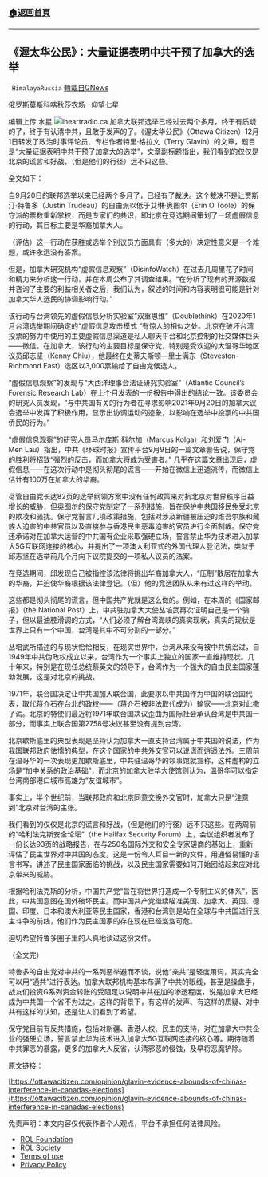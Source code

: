 ###  [:house:返回首頁](https://github.com/ourhimalayas/txt)
---


## 《渥太华公民》：大量证据表明中共干预了加拿大的选举
` HimalayaRussia` [轉載自GNews](https://gnews.org/zh-hans/1714482/)

俄罗斯莫斯科喀秋莎农场   仰望七星

编辑上传  水星
![](https://assets.gnews.org/wp-content/uploads/2021/12/C.jpg)iheartradio.ca
加拿大联邦选举已经过去两个多月，终于有质疑的了，终于有认清中共，且敢于发声的了。《渥太华公民》（Ottawa Citizen）12月1日转发了政治时事评论员、专栏作者特里·格拉文（Terry Glavin）的文章，题目是“大量证据表明中共干预了加拿大的选举”，文章副标题指出，我们看到的仅仅是北京的谎言和好战，（但是他们的行径）远不只这些。

全文如下：

自9月20日的联邦选举以来已经两个多月了，已经有了裁决。这个裁决不是让贾斯汀·特鲁多（Justin Trudeau）的自由派以低于艾琳·奥图尔（Erin O’Toole）的保守派的票数重新掌权，而是专家们的共识，即北京在竞选期间策划了一场虚假信息的行动，其目标主要是华裔加拿大人。

（评估）这一行动在获胜或选举个别议员方面具有（多大的）决定性意义是一个难题，或许永远没有答案。

但是，加拿大研究机构“虚假信息观察”（DisinfoWatch）在过去几周里花了时间和精力来分析这一行动，并在本周公布了其调查结果。“在分析了现有的开源数据并咨询了主要的利益相关者之后，我们认为，叙述的时间和内容表明很可能是针对加拿大华人选民的协调影响行动。”

该行动与台湾领先的虚假信息分析实验室“双重思维”（Doublethink）在2020年1月台湾选举期间确定的“虚假信息攻击模式 ”有惊人的相似之处。北京在破坏台湾投票的努力中使用的主要虚假信息渠道是私人聊天平台和北京控制的社交媒体巨头——微信。在加拿大，该行动的主要目标是保守党，特别是受欢迎的大温哥华地区议员邱志坚（Kenny Chiu），他最终在史蒂夫斯顿—里士满东（Steveston-Richmond East）选区以3,000票输给了自由党候选人。

“虚假信息观察”的发现与“大西洋理事会法证研究实验室”（Atlantic Council’s Forensic Research Lab）在上个月发表的一份报告中得出的结论一致。该委员会的研究人员发现，“与中共国有关的行为者在寻求影响2021年9月20日的加拿大议会选举中发挥了积极作用，显示出协调运动的迹象，以影响在选举中投票的中共国侨民的行为。”

“虚假信息观察”的研究人员马尔库斯·科尔加（Marcus Kolga）和刘爱门（Ai-Men Lau）指出，中共《环球时报》宣传平台9月9日的一篇文章警告说，保守党的胜利将招致“强烈的反击，而加拿大将成为受害者。” 几乎在这篇文章出现后，虚假信息——在这次行动中是彻头彻尾的谎言——开始在微信上迅速流传，而微信上估计有100万在加拿大的华裔。

尽管自由党长达82页的选举纲领方案中没有任何政策来对抗北京对世界秩序日益增长的威胁，但奥图尔的保守党制定了一系列措施，旨在保护中共国移民免受北京的欺凌和骚扰。保守党誓言几项政策措施，包括对涉及新疆被压迫的维吾尔族和藏族人迫害的中共官员以及直接参与香港民主恶毒迫害的官员进行全面制裁。保守党还承诺对在加拿大运营的中共国有企业采取强硬立场，誓言禁止华为技术进入加拿大5G互联网连接的核心，并提出了一项澳大利亚式的外国代理人登记法，类似于邱志坚在选举前几个月向下议院提交的一项私人议员的法案。

在竞选期间，邱发现自己被指控该法律将挑出华裔加拿大人，“压制”散居在加拿大的华裔，并迫使华裔根据该法律登记。（但）他的竞选团队从未有过这样的举动。

这些都是彻头彻尾的谎言，但中国共产党就是这么做的。例如，在本周的《国家邮报》（the National Post）上，中共驻加拿大大使丛培武再次证明自己是一个骗子，但以最油腔滑调的方式，“人们必须了解台湾海峡的真实现状，真实的现状是世界上只有一个中国，台湾是其中不可分割的一部分。”

丛培武所描述的与现状恰恰相反，在现实世界中，台湾从来没有被中共统治过，自1949年中共伪政权成立以来，台湾作为一个事实上独立的国家一直维持现状。几十年来，特别是在现任总统蔡英文的领导下，台湾作为一个强大的自由民主国家蓬勃发展，这是对北京的挑战。

1971年，联合国决定让中共国加入联合国，此要求以中共国作为中国的联合国代表，取代蒋介石在台北的政权——（蒋介石被非法取代成为）输家——北京对此撒了谎。北京的特使们最近将1971年联合国决议歪曲为国际社会承认台湾是中共国一部分，而事实上联合国第2758号决议甚至没有提到台湾。

北京歇斯底里的典型表现是坚持认为加拿大一直支持台湾属于中共国的说法，作为我国联邦政府怯懦的典型，在这个国家的中共外交官可以说谎而逍遥法外。三周前在温哥华的一次表现更加歇斯底里，中共驻温哥华的领事馆就宣称，这种虚构的立场是“加中关系的政治基础”，而北京的加拿大驻华大使馆则认为，温哥华可以指定台湾南部港口城市高雄为“友谊城市”。

事实上，半个世纪前，当联邦政府和北京同意交换外交官时，加拿大只是“注意到”北京对台湾的主张。

我们看到的仅仅是北京的谎言和好战，（但是他们的行径）远不只这些。在两周前的“哈利法克斯安全论坛”（the Halifax Security Forum）上，会议组织者发布了一份长达93页的战略报告，在与250名国际外交和安全专家磋商的基础上，重新评估了民主世界对中共国的态度。这是一份令人耳目一新的文件，用通俗易懂的语言书写，讲述了民主国家面临的挑战，以及民主国家需要如何开始团结起来应对北京带来的威胁。

根据哈利法克斯的分析，中国共产党“旨在将世界打造成一个专制主义的体系”，因此，中共国意图在国外破坏民主。而中国共产党继续瞄准美国、加拿大、英国、德国、印度、日本和澳大利亚等民主国家，香港和台湾则是站在全球与中共国进行民主斗争的前线，他们作为民主国家的存在现在已经岌岌可危。

迫切希望特鲁多圈子里的人真地读过这份文件。

（全文完）

特鲁多的自由党对中共的一系列恶举避而不谈，说他“亲共”是轻度用词，其实完全可以用“通共”进行表达。加拿大联邦机构基本布满了中共的眼线，甚至是操盘手，战友们投资G系列资金转账的受阻足以说明中共在加的渗透程度，说是加拿大已经成为中共国一个省不为过之。这样的背景下，有这样的发声、有这样的质疑、对中共有这样的认知，还是让人们看到了希望。

保守党目前有反共措施，包括对新疆、香港人权、民主的支持，对在加拿大中共企业的强硬立场，誓言禁止华为技术进入加拿大5G互联网连接的核心等。期待随着中共罪恶的暴露，更多的加拿大人反省，认清邪恶的侵蚀，及早将恶魔铲除。

原文链接：

[https://ottawacitizen.com/opinion/glavin-evidence-abounds-of-chinas-interference-in-canadas-elections](https://ottawacitizen.com/opinion/glavin-evidence-abounds-of-chinas-interference-in-canadas-elections)

 

免责声明：本文内容仅代表作者个人观点，平台不承担任何法律风险。

- [ROL Foundation](https://rolfoundation.org/)
- [ROL Society](https://rolsociety.org/)
- [Terms of use](https://gnews.org/terms-of-use-3/)
- [Privacy Policy](https://gnews.org/privacy-policy/)
